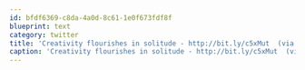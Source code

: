 ```yaml
---
id: bfdf6369-c8da-4a0d-8c61-1e0f673fdf8f
blueprint: text
category: twitter
title: 'Creativity flourishes in solitude - http://bit.ly/c5xMut  (via @zen_habits)'
caption: 'Creativity flourishes in solitude - http://bit.ly/c5xMut  (via <span class="username username_linked">@<a href="https://twitter.com/zen_habits" title="Leo Babauta">zen_habits</a></span>)'
---
```

